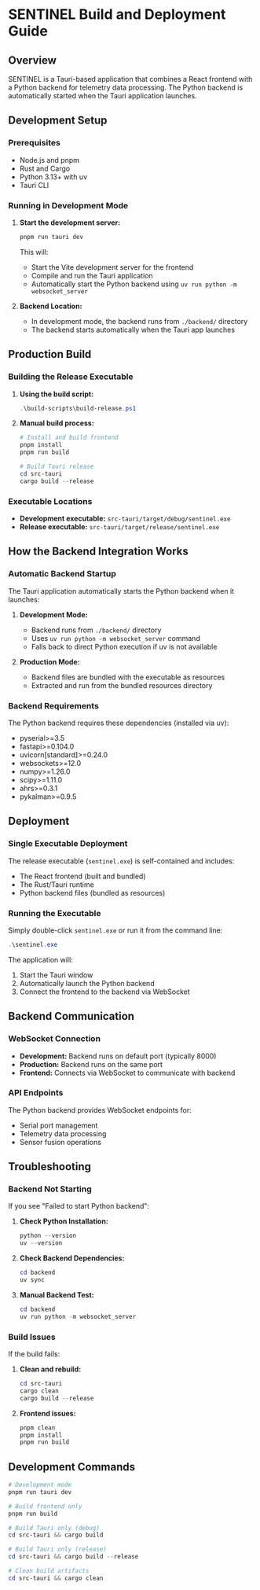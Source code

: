 # SENTINEL Build and Deployment Guide

## Overview
SENTINEL is a Tauri-based application that combines a React frontend with a Python backend for telemetry data processing. The Python backend is automatically started when the Tauri application launches.

## Development Setup

### Prerequisites
- Node.js and pnpm
- Rust and Cargo
- Python 3.13+ with uv
- Tauri CLI

### Running in Development Mode

1. **Start the development server:**
   ```powershell
   pnpm run tauri dev
   ```

   This will:
   - Start the Vite development server for the frontend
   - Compile and run the Tauri application
   - Automatically start the Python backend using `uv run python -m websocket_server`

2. **Backend Location:**
   - In development mode, the backend runs from `./backend/` directory
   - The backend starts automatically when the Tauri app launches

## Production Build

### Building the Release Executable

1. **Using the build script:**
   ```powershell
   .\build-scripts\build-release.ps1
   ```

2. **Manual build process:**
   ```powershell
   # Install and build frontend
   pnpm install
   pnpm run build
   
   # Build Tauri release
   cd src-tauri
   cargo build --release
   ```

### Executable Locations

- **Development executable:** `src-tauri/target/debug/sentinel.exe`
- **Release executable:** `src-tauri/target/release/sentinel.exe`

## How the Backend Integration Works

### Automatic Backend Startup
The Tauri application automatically starts the Python backend when it launches:

1. **Development Mode:**
   - Backend runs from `./backend/` directory
   - Uses `uv run python -m websocket_server` command
   - Falls back to direct Python execution if uv is not available

2. **Production Mode:**
   - Backend files are bundled with the executable as resources
   - Extracted and run from the bundled resources directory

### Backend Requirements
The Python backend requires these dependencies (installed via uv):
- pyserial>=3.5
- fastapi>=0.104.0
- uvicorn[standard]>=0.24.0
- websockets>=12.0
- numpy>=1.26.0
- scipy>=1.11.0
- ahrs>=0.3.1
- pykalman>=0.9.5

## Deployment

### Single Executable Deployment
The release executable (`sentinel.exe`) is self-contained and includes:
- The React frontend (built and bundled)
- The Rust/Tauri runtime
- Python backend files (bundled as resources)

### Running the Executable
Simply double-click `sentinel.exe` or run it from the command line:
```powershell
.\sentinel.exe
```

The application will:
1. Start the Tauri window
2. Automatically launch the Python backend
3. Connect the frontend to the backend via WebSocket

## Backend Communication

### WebSocket Connection
- **Development:** Backend runs on default port (typically 8000)
- **Production:** Backend runs on the same port
- **Frontend:** Connects via WebSocket to communicate with backend

### API Endpoints
The Python backend provides WebSocket endpoints for:
- Serial port management
- Telemetry data processing
- Sensor fusion operations

## Troubleshooting

### Backend Not Starting
If you see "Failed to start Python backend":

1. **Check Python Installation:**
   ```powershell
   python --version
   uv --version
   ```

2. **Check Backend Dependencies:**
   ```powershell
   cd backend
   uv sync
   ```

3. **Manual Backend Test:**
   ```powershell
   cd backend
   uv run python -m websocket_server
   ```

### Build Issues
If the build fails:

1. **Clean and rebuild:**
   ```powershell
   cd src-tauri
   cargo clean
   cargo build --release
   ```

2. **Frontend issues:**
   ```powershell
   pnpm clean
   pnpm install
   pnpm run build
   ```

## Development Commands

```powershell
# Development mode
pnpm run tauri dev

# Build frontend only
pnpm run build

# Build Tauri only (debug)
cd src-tauri && cargo build

# Build Tauri only (release)
cd src-tauri && cargo build --release

# Clean build artifacts
cd src-tauri && cargo clean
```
